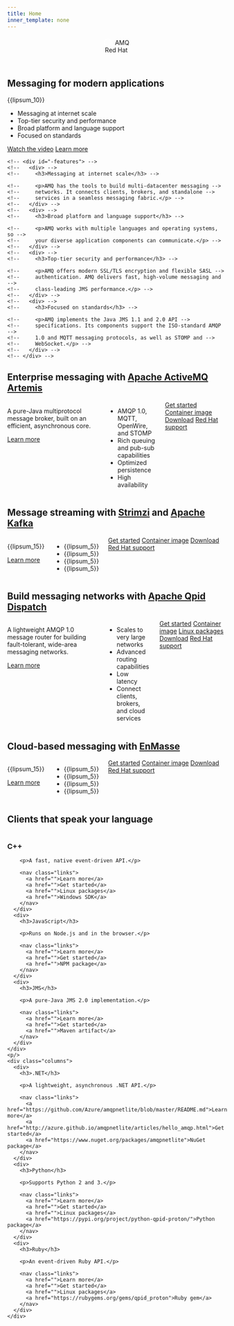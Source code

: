 ```yaml
---
title: Home
inner_template: none
---
```


<header>
  <div>
    <div id="-top-left-nav">
      <svg height="20" width="20" style="position: relative; top: 4; margin-right: 3;">
        <circle cx="10" cy="10" r="8" stroke="#fff" stroke-width="2" fill="none"/>
      </svg>
      AMQ
    </div>
    <div id="-top-right-nav">
      Red Hat
    </div>
  </div>
</header>
<section id="-intro-section">
  <div>
    <h1>Messaging for modern applications</h1>
    <p>
      {{lipsum_10}}
    </p>
    <div id="-features-2">
      <ul>
        <li>Messaging at internet scale</li>
        <li>Top-tier security and performance</li>
        <li>Broad platform and language support</li>
        <li>Focused on standards</li>
      </ul>
      <nav>
        <a href="">Watch the video</a>
        <a href="">Learn more</a>
      </nav>
    </div>
      
    <!-- <div id="-features"> -->
    <!--   <div> -->
    <!--     <h3>Messaging at internet scale</h3> -->

    <!--     <p>AMQ has the tools to build multi-datacenter messaging -->
    <!--     networks. It connects clients, brokers, and standalone -->
    <!--     services in a seamless messaging fabric.</p> -->
    <!--   </div> -->
    <!--   <div> -->
    <!--     <h3>Broad platform and language support</h3> -->

    <!--     <p>AMQ works with multiple languages and operating systems, so -->
    <!--     your diverse application components can communicate.</p> -->
    <!--   </div> -->
    <!--   <div> -->
    <!--     <h3>Top-tier security and performance</h3> -->

    <!--     <p>AMQ offers modern SSL/TLS encryption and flexible SASL -->
    <!--     authentication. AMQ delivers fast, high-volume messaging and -->
    <!--     class-leading JMS performance.</p> -->
    <!--   </div> -->
    <!--   <div> -->
    <!--     <h3>Focused on standards</h3> -->

    <!--     <p>AMQ implements the Java JMS 1.1 and 2.0 API -->
    <!--     specifications. Its components support the ISO-standard AMQP -->
    <!--     1.0 and MQTT messaging protocols, as well as STOMP and -->
    <!--     WebSocket.</p> -->
    <!--   </div> -->
    <!-- </div> -->
  </div>
</section>

<section id="-broker-section">
  <div>
    <h2>Enterprise messaging with <a href="https://activemq.apache.org/artemis/">Apache ActiveMQ Artemis</a></h2>
    <div class="columns">
      <div>
        <p>
          A pure-Java multiprotocol message broker, built on an
          efficient, asynchronous core.
        </p>
        <p>
          <a href="https://activemq.apache.org/artemis/docs/latest/preface.html" class="nav">Learn more</a>
        </p>
      </div>
      <div>
        <ul class="bullets">
          <li>AMQP 1.0, MQTT, OpenWire, and STOMP</li>
          <li>Rich queuing and pub-sub capabilities</li>
          <li>Optimized persistence</li>
          <li>High availability</li>
        </ul>
      </div>
      <div>
        <nav class="links">
          <a href="">Get started</a>
          <a href="">Container image</a>
          <a href="https://activemq.apache.org/artemis/download.html">Download</a>
          <a href="">Red Hat support</a>
        </nav>
      </div>
    </div>
  </div>
</section>

<section id="-kafka-section">
  <div>
    <h2>Message streaming with <a href="http://strimzi.io/">Strimzi</a> and <a href="https://kafka.apache.org/">Apache Kafka</a></h2>
    <div class="columns">
      <div>
        <p>
          {{lipsum_15}}
        </p>
        <p>
          <a href="https://kafka.apache.org/intro" class="nav">Learn more</a>
        </p>
      </div>
      <div>
        <ul class="bullets">
          <li>{{lipsum_5}}</li>
          <li>{{lipsum_5}}</li>
          <li>{{lipsum_5}}</li>
          <li>{{lipsum_5}}</li>
        </ul>
      </div>
      <div>
        <nav class="links">
          <a href="https://kafka.apache.org/quickstart">Get started</a>
          <a href="https://hub.docker.com/r/strimzi/kafka/">Container image</a>
          <a href="https://kafka.apache.org/downloads">Download</a>
          <a href="">Red Hat support</a>
        </nav>
      </div>
    </div>
  </div>
</section>

<section id="-router-section">
  <div>
    <h2>Build messaging networks with <a href="http://qpid.apache.org/components/dispatch-router/index.html">Apache Qpid Dispatch</a></h2>
    <div class="columns">
      <div>
        <p>
          A lightweight AMQP 1.0 message router for building
          fault-tolerant, wide-area messaging networks.
        </p>
        <p>
          <a href="http://qpid.apache.org/releases/qpid-dispatch-1.2.0/user-guide/index.html#introduction" class="nav">Learn more</a>
        </p>
      </div>
      <div>
        <ul class="bullets">
          <li>Scales to very large networks</li>
          <li>Advanced routing capabilities</li>
          <li>Low latency</li>
          <li>Connect clients, brokers, and cloud services</li>
        </ul>
      </div>
      <div>
        <nav class="links">
          <a href="http://qpid.apache.org/releases/qpid-dispatch-1.2.0/user-guide/index.html#getting-started">Get started</a>
          <a href="">Container image</a>
          <a href="http://qpid.apache.org/packages.html">Linux packages</a>
          <a href="http://qpid.apache.org/download.html#messaging-servers">Download</a>
          <a href="">Red Hat support</a>
        </nav>
      </div>
    </div>
  </div>
</section>

<section id="-enmasse-section">
  <div>
    <h2>Cloud-based messaging with <a href="http://http://enmasse.io/">EnMasse</a></h2>
    <div class="columns">
      <div>
        <p>
          {{lipsum_15}}
        </p>
        <p>
          <a href="https://kafka.apache.org/intro" class="nav">Learn more</a>
        </p>
      </div>
      <div>
        <ul class="bullets">
          <li>{{lipsum_5}}</li>
          <li>{{lipsum_5}}</li>
          <li>{{lipsum_5}}</li>
          <li>{{lipsum_5}}</li>
        </ul>
      </div>
      <div>
        <nav class="links">
          <a href="">Get started</a>
          <a href="">Container image</a>
          <a href="http://enmasse.io/downloads">Download</a>
          <a href="">Red Hat support</a>
        </nav>
      </div>
    </div>
  </div>
</section>

<section>
  <div>
    <h2>Clients that speak your language</h2>
    <div class="columns">
      <div>
        <h3>C++</h3>

        <p>A fast, native event-driven API.</p>

        <nav class="links">
          <a href="">Learn more</a>
          <a href="">Get started</a>
          <a href="">Linux packages</a>
          <a href="">Windows SDK</a>
        </nav>
      </div>
      <div>
        <h3>JavaScript</h3>
        
        <p>Runs on Node.js and in the browser.</p>

        <nav class="links">
          <a href="">Learn more</a>
          <a href="">Get started</a>
          <a href="">NPM package</a>
        </nav>
      </div>
      <div>
        <h3>JMS</h3>
        
        <p>A pure-Java JMS 2.0 implementation.</p>

        <nav class="links">
          <a href="">Learn more</a>
          <a href="">Get started</a>
          <a href="">Maven artifact</a>
        </nav>
      </div>
    </div>
    <p/>
    <div class="columns">
      <div>
        <h3>.NET</h3>
        
        <p>A lightweight, asynchronous .NET API.</p>

        <nav class="links">
          <a href="https://github.com/Azure/amqpnetlite/blob/master/README.md">Learn more</a>
          <a href="http://azure.github.io/amqpnetlite/articles/hello_amqp.html">Get started</a>
          <a href="https://www.nuget.org/packages/amqpnetlite">NuGet package</a>
        </nav>
      </div>
      <div>
        <h3>Python</h3>
        
        <p>Supports Python 2 and 3.</p>

        <nav class="links">
          <a href="">Learn more</a>
          <a href="">Get started</a>
          <a href="">Linux packages</a>
          <a href="https://pypi.org/project/python-qpid-proton/">Python package</a>
        </nav>
      </div>
      <div>
        <h3>Ruby</h3>
        
        <p>An event-driven Ruby API.</p>

        <nav class="links">
          <a href="">Learn more</a>
          <a href="">Get started</a>
          <a href="">Linux packages</a>
          <a href="https://rubygems.org/gems/qpid_proton">Ruby gem</a>
        </nav>
      </div>
    </div>
  </div>
</section>

<footer>
  <div>
  </div>
</footer>
